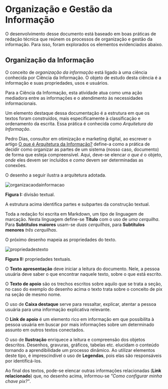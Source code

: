 # Organização e Gestão da Informação

O desenvolvimento desse documento está baseado em boas práticas de redação técnica que reúnem os processos de organização e gestão da informação. Para isso, foram explorados os elementos evidenciados abaixo. 

## Organização da Informação

O conceito de *organização da informação* está ligado à uma ciência conhecida por Ciência da Informação. 
O objeto de estudo desta ciência é a informação e suas propriedades, usos e usuários. 

Para a Ciência da Informação, esta atividade atua como uma ação mediadora entre as informações e o atendimento às necessidades informacionais.

Um elemento destaque dessa documentação é a estrutura em que os textos foram construídos, mais especificamente à classificação e ordenamento da escrita. Essa prática é conhecida como *Arquitetura da Informação*. 

Pedro Dias, consultor em otimização e marketing digital, ao escrever o artigo [O que é Arquitetura da Informação?](https://www.pedrodias.net/biblioteca/o-que-e-arquitetura-da-informacao#:~:text=Arquitetura%20da%20Informa%C3%A7%C3%A3o%20%C3%A9%20a,N%C3%A3o%20%C3%A9%20tarefa%20f%C3%A1cil.) define-a como a prática de decidir como organizar as partes de um sistema (nosso caso, documento) de forma que esteja compreensível. Aqui, deve-se elencar *o que é* o objeto, *onde* eles devem ser incluídos e *como* devem ser determinadas as conexões.

O desenho a seguir ilustra a arquitetura adotada.

![organizacaodainformacao](https://github.com/FelipeMozart/pix-tutorial/blob/master/img/estrutura-texto.png)

**Figura I:** divisão textual.


A estrutura acima identifica partes e subpartes da construção textual. 

Toda a redação foi escrita em Markdown, um tipo de linguagem de marcação. Nesta linguagem define-se **Título** com o uso de *uma cerquilha*. Para **Subtítulos maiores**  usam-se *duas cerquilhas*, para **Subtítulos menores** *três cerquilhas*.



O próximo desenho mapeia as propriedades do texto. 

![propriedadestexto](https://github.com/FelipeMozart/pix-tutorial/blob/master/img/estrutura-texto-aqr2.png)
  
 **Figura II:** propriedades textuais.

O **Texto apresentação** deve iniciar a leitura do documento. Nele, a pessoa usuária deve saber o que encontrar naquele texto, sobre o que está escrito.

O **Texto de apoio** são os trechos escritos sobre aquilo que se trata a seção, no caso do exemplo do desenho acima o texto trata sobre o conceito de pix na seção de mesmo nome.

O uso de **Caixa destaque** serve para ressaltar, explicar, atentar a pessoa usuária para uma informação explicativa relevante. 

O **Link de apoio** é um elemento rico em informação em que possibilita à pessoa usuária em buscar por mais informações sobre um determinado assunto em outros textos conectados.

O uso de **Ilustração** enriquece a leitura e compreensão dos objetos descritos. Desenhos, gravuras, gráficos, tabelas etc. elucidam o conteúdo tornando a aprendibilidade um processo dinâmico. Ao utilizar elementos deste tipo, é imprescindível o uso de **Legendas**, pois elas são responsáveis por identificá-los.

Ao final dos textos, pode-se elencar outras informações relacionadas (**Link relacionado**) que, no desenho acima, informou-se *"Como configurar minha chave pix?"*.









